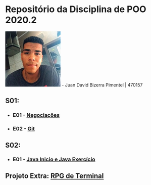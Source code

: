 # Repositório da Disciplina de POO 2020.2
<img src="foto.jpg" width="175">
- Juan David Bizerra Pimentel | 470157

## S01: 
- ### E01 - [Negociações](Projeto_01_Inicio/E01)
- ### E02 - [Git](Projeto_01_Inicio/E02)

## S02: 
- ### E01 - [Java Inicio e Java Exercício](Projeto_02_Java/)

## Projeto Extra: [RPG de Terminal](Mago/)


